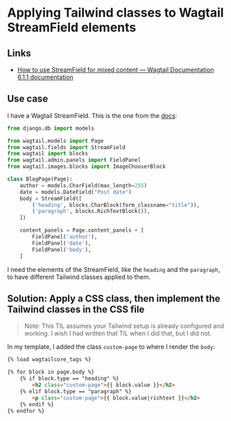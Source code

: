 # Applying Tailwind classes to Wagtail StreamField elements 

## Links 

- [How to use StreamField for mixed content — Wagtail Documentation 6.1.1 documentation](https://docs.wagtail.org/en/stable/topics/streamfield.html)

## Use case 

I have a Wagtail StreamField. This is the one from the [docs]((https://docs.wagtail.org/en/stable/topics/streamfield.html)): 

```python
from django.db import models

from wagtail.models import Page
from wagtail.fields import StreamField
from wagtail import blocks
from wagtail.admin.panels import FieldPanel
from wagtail.images.blocks import ImageChooserBlock

class BlogPage(Page):
    author = models.CharField(max_length=255)
    date = models.DateField("Post date")
    body = StreamField([
        ('heading', blocks.CharBlock(form_classname="title")),
        ('paragraph', blocks.RichTextBlock()),
    ])

    content_panels = Page.content_panels + [
        FieldPanel('author'),
        FieldPanel('date'),
        FieldPanel('body'),
    ]
```

I need the elements of the StreamField, like the `heading` and the `paragraph`, to have different Tailwind classes applied to them. 

## Solution: Apply a CSS class, then implement the Tailwind classes in the CSS file 

> Note: This TIL assumes your Tailwind setup is already configured and working. I wish I had written that TIL when I did that, but I did not. 

In my template, I added the class `custom-page` to where I render the `body`: 

```html
{% load wagtailcore_tags %}

{% for block in page.body %}
    {% if block.type == "heading" %}
        <h2 class="custom-page">{{ block.value }}</h2>
    {% elif block.type == "paragraph" %}
        <p class="custom-page">{{ block.value|richtext }}</h2>
    {% endif %}
{% endfor %}
```
